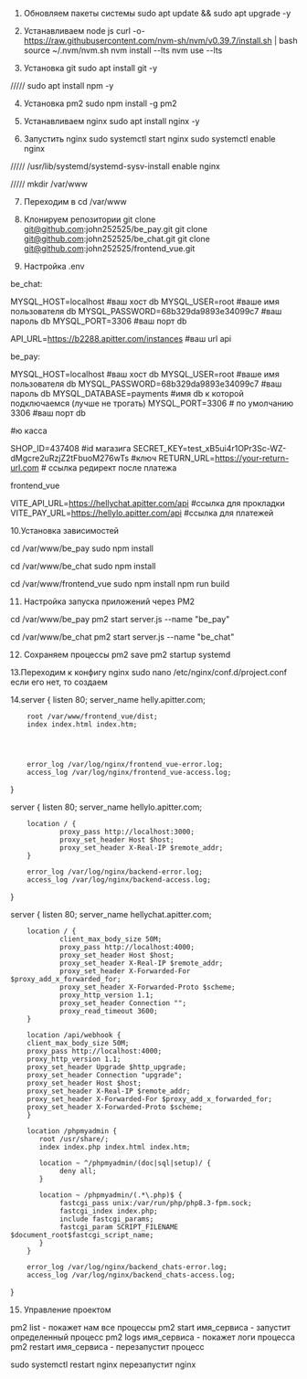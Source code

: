 1. Обновляем пакеты системы 
sudo apt update && sudo apt upgrade -y

2. Устанавливаем node js 
curl -o- https://raw.githubusercontent.com/nvm-sh/nvm/v0.39.7/install.sh | bash
source ~/.nvm/nvm.sh
nvm install --lts
nvm use --lts

3. Установка git
sudo apt install git -y

///// sudo apt install npm -y

4. Установка pm2 
sudo npm install -g pm2

5. Устанавливаем nginx
sudo apt install nginx -y

6. Запустить nginx
sudo systemctl start nginx
sudo systemctl enable nginx

///// /usr/lib/systemd/systemd-sysv-install enable nginx

///// mkdir /var/www

7. Переходим в cd /var/www

8. Клонируем репозитории
git clone git@github.com:john252525/be_pay.git
git clone git@github.com:john252525/be_chat.git
git clone git@github.com:john252525/frontend_vue.git

9. Настройка .env

be_chat:

MYSQL_HOST=localhost #ваш хост db
MYSQL_USER=root #вашe имя пользователя db
MYSQL_PASSWORD=68b329da9893e34099c7 #ваш пароль db
MYSQL_PORT=3306 #ваш порт db

API_URL=https://b2288.apitter.com/instances #ваш url api

be_pay:

MYSQL_HOST=localhost   #ваш хост db
MYSQL_USER=root #вашe имя пользователя db
 MYSQL_PASSWORD=68b329da9893e34099c7 #ваш пароль db
MYSQL_DATABASE=payments #имя db к которой подключаемся (лучше не трогать)
MYSQL_PORT=3306 # по умолчанию 3306 #ваш порт db
 
#ю касса

SHOP_ID=437408 #id магазига
SECRET_KEY=test_xB5ui4r1OPr3Sc-WZ-dMgcre2uRzjZ2tFbuoM276wTs #ключ
RETURN_URL=https://your-return-url.com # ссылка редирект после платежа

frontend_vue

VITE_API_URL=https://hellychat.apitter.com/api #ссылка для прокладки
VITE_PAY_URL=https://hellylo.apitter.com/api #ссылка для платежей

10.Установка зависимостей 

cd /var/www/be_pay
sudo npm install

cd /var/www/be_chat
sudo npm install

cd /var/www/frontend_vue
sudo npm install
npm run build

11. Настройка запуска приложений через PM2

cd /var/www/be_pay
pm2 start server.js --name "be_pay" 

cd /var/www/be_chat
pm2 start server.js --name "be_chat" 

12. Сохраняем процессы 
pm2 save
pm2 startup systemd

13.Переходим к конфигу nginx
sudo nano /etc/nginx/conf.d/project.conf
если его нет, то создаем

14.server {
        listen 80;
        server_name helly.apitter.com;

        root /var/www/frontend_vue/dist;
        index index.html index.htm;

       


        error_log /var/log/nginx/frontend_vue-error.log;
        access_log /var/log/nginx/frontend_vue-access.log;
}

server {
        listen 80;
        server_name hellylo.apitter.com;

        location / {
                proxy_pass http://localhost:3000;
                proxy_set_header Host $host;
                proxy_set_header X-Real-IP $remote_addr;
        }

        error_log /var/log/nginx/backend-error.log;
        access_log /var/log/nginx/backend-access.log;
}

server {
        listen 80;
        server_name hellychat.apitter.com;

        location / {
                client_max_body_size 50M;
                proxy_pass http://localhost:4000;
                proxy_set_header Host $host;
                proxy_set_header X-Real-IP $remote_addr;
                proxy_set_header X-Forwarded-For $proxy_add_x_forwarded_for;
                proxy_set_header X-Forwarded-Proto $scheme;
                proxy_http_version 1.1;
                proxy_set_header Connection "";
                proxy_read_timeout 3600;
        }

        location /api/webhook {
        client_max_body_size 50M;
        proxy_pass http://localhost:4000;
        proxy_http_version 1.1;
        proxy_set_header Upgrade $http_upgrade;
        proxy_set_header Connection "upgrade";
        proxy_set_header Host $host;
        proxy_set_header X-Real-IP $remote_addr;
        proxy_set_header X-Forwarded-For $proxy_add_x_forwarded_for;
        proxy_set_header X-Forwarded-Proto $scheme;
        }

        location /phpmyadmin {
           root /usr/share/;
           index index.php index.html index.htm;

           location ~ ^/phpmyadmin/(doc|sql|setup)/ {
                deny all;
           }

           location ~ /phpmyadmin/(.*\.php)$ {
                fastcgi_pass unix:/var/run/php/php8.3-fpm.sock;
                fastcgi_index index.php;
                include fastcgi_params;
                fastcgi_param SCRIPT_FILENAME $document_root$fastcgi_script_name;
           }
        }

        error_log /var/log/nginx/backend_chats-error.log;
        access_log /var/log/nginx/backend_chats-access.log;

}

15. Управление проектом

pm2 list - покажет нам все процессы
pm2 start имя_сервиса - запустит определенный процесс
pm2 logs имя_сервиса - покажет логи процесса
pm2 restart имя_сервиса - перезапустит процесс

sudo systemctl restart nginx перезапустит nginx
